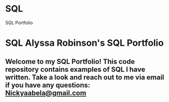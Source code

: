 # SQL
 SQL Portfolio
 # SQL Alyssa Robinson's SQL Portfolio

 ## Welcome to my SQL Portfolio! This code repository contains examples of SQL I have written. Take a look and reach out to me via email if you have any questions: Nickyaabela@gmail.com

